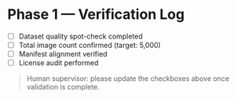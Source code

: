 # Phase 1 — Verification Log

- [ ] Dataset quality spot-check completed
- [ ] Total image count confirmed (target: 5,000)
- [ ] Manifest alignment verified
- [ ] License audit performed

> Human supervisor: please update the checkboxes above once validation is complete.
